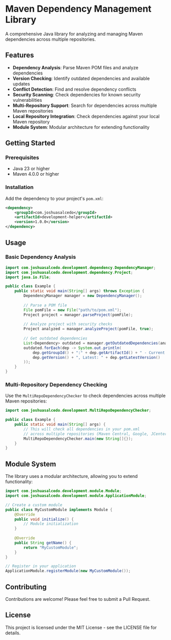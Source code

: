 # Maven Dependency Management Library

A comprehensive Java library for analyzing and managing Maven dependencies across multiple repositories.

## Features

- **Dependency Analysis**: Parse Maven POM files and analyze dependencies
- **Version Checking**: Identify outdated dependencies and available updates
- **Conflict Detection**: Find and resolve dependency conflicts
- **Security Scanning**: Check dependencies for known security vulnerabilities
- **Multi-Repository Support**: Search for dependencies across multiple Maven repositories
- **Local Repository Integration**: Check dependencies against your local Maven repository
- **Module System**: Modular architecture for extending functionality

## Getting Started

### Prerequisites

- Java 23 or higher
- Maven 4.0.0 or higher

### Installation

Add the dependency to your project's `pom.xml`:

```xml
<dependency>
    <groupId>com.joshuasalcedo</groupId>
    <artifactId>development-helper</artifactId>
    <version>1.0.0</version>
</dependency>
```

## Usage

### Basic Dependency Analysis

```java
import com.joshuasalcedo.development.dependency.DependencyManager;
import com.joshuasalcedo.development.dependency.Project;
import java.io.File;

public class Example {
    public static void main(String[] args) throws Exception {
        DependencyManager manager = new DependencyManager();
        
        // Parse a POM file
        File pomFile = new File("path/to/pom.xml");
        Project project = manager.parseProject(pomFile);
        
        // Analyze project with security checks
        Project analyzed = manager.analyzeProject(pomFile, true);
        
        // Get outdated dependencies
        List<Dependency> outdated = manager.getOutdatedDependencies(analyzed);
        outdated.forEach(dep -> System.out.println(
            dep.getGroupId() + ":" + dep.getArtifactId() + " - Current: " + 
            dep.getVersion() + ", Latest: " + dep.getLatestVersion()
        ));
    }
}
```

### Multi-Repository Dependency Checking

Use the `MultiRepoDependencyChecker` to check dependencies across multiple Maven repositories:

```java
import com.joshuasalcedo.development.MultiRepoDependencyChecker;

public class Example {
    public static void main(String[] args) {
        // This will check all dependencies in your pom.xml 
        // across multiple repositories (Maven Central, Google, JCenter, etc.)
        MultiRepoDependencyChecker.main(new String[]{});
    }
}
```

## Module System

The library uses a modular architecture, allowing you to extend functionality:

```java
import com.joshuasalcedo.development.module.Module;
import com.joshuasalcedo.development.module.ApplicationModule;

// Create a custom module
public class MyCustomModule implements Module {
    @Override
    public void initialize() {
        // Module initialization
    }
    
    @Override
    public String getName() {
        return "MyCustomModule";
    }
}

// Register in your application
ApplicationModule.registerModule(new MyCustomModule());
```

## Contributing

Contributions are welcome! Please feel free to submit a Pull Request.

## License

This project is licensed under the MIT License - see the LICENSE file for details.
